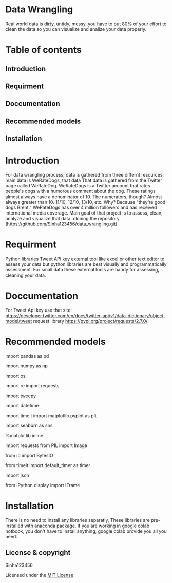 # Data Wrangling
Real world data is dirty, untidy, messy, you have to put 80% of your effort to clean the data so you can visualize and analize your data properly.

# Table of contents

## Introduction
## Requirment
## Doccumentation
## Recommended models
## Installation


# Introduction
For data wrangling process, data is gathered from three differnt resources, main data is WeRateDogs, that data That data is gathered from the Twitter page
called WeRateDog. WeRateDogs is a Twitter account that rates people's dogs with a humorous comment about the dog. 
These ratings almost always have a denominator of 10. The numerators, though? 
Almost always greater than 10. 11/10, 12/10, 13/10, etc. Why? Because "they're good dogs Brent." WeRateDogs has over 4 million followers
and has received international media coverage.  Main goal of that project is to assess, clean,  analyze and visualize that data.
cloning the repository (https://github.com/Sinha123456/data_wrangling.git)


# Requirment 
Python libraries
Tweet API key
external tool like excel,or other text editor to assess your data but python libraries are best visually and programmatically assessment.
For small data these external tools are handy for assessing, cleaning your data.

# Doccumentation
For Tweet ApI key use that site: https://developer.twitter.com/en/docs/twitter-api/v1/data-dictionary/object-model/tweet
request library https://pypi.org/project/requests/2.7.0/


# Recommended models
import pandas as pd

import numpy as np

import os

import re
import requests

import tweepy

import datetime

import timeit
import matplotlib.pyplot as plt

import seaborn as sns

%matplotlib inline

import requests
from PIL import Image

from io import BytesIO

from timeit import default_timer as timer

import json

from IPython.display import IFrame

# Installation
There is no need to install any libraries separatly, These libraries are pre-installed with anaconda package.
If you are working in google colab notbook, you don't have to install anything, google colab provide you all you need.

## License & copyright
Sinha123456

Licensed under the [MIT License](License)

